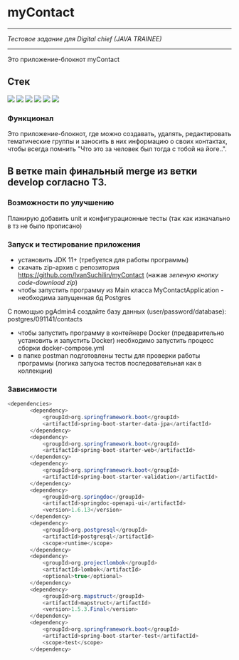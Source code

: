 # myContact
___

*Тестовое задание для Digital chief (JAVA TRAINEE)*
___

Это приложение-блокнот myContact

 ## Стек
<img src="https://img.shields.io/badge/Java-C71A36?style=for-the-badge&logo=Java&logoColor=white"/> <img src="https://img.shields.io/badge/SPring boot-%236DB33F?style=for-the-badge&logo=Spring Boot&logoColor=white"/> <img src="https://img.shields.io/badge/PostgreSQL-blue?style=for-the-badge&logo=PostgreSQL&logoColor=white"/> <img src="https://img.shields.io/badge/Hibernate-006400?style=for-the-badge&logo=Hibernate&logoColor=white"/> <img src="https://img.shields.io/badge/Maven-C71A36?style=for-the-badge&logo=Apache%20Maven&logoColor=white"/>
<img src="https://img.shields.io/badge/DOcker-blue?style=for-the-badge&logo=DOcker&logoColor=white"/>

### Функционал

Это приложение-блокнот, где можно создавать, удалять, редактировать тематические группы и заносить
в них информацию о своих контактах, чтобы всегда помнить "Что это за человек был тогда с тобой на йоге..".

В ветке main финальный merge из ветки develop согласно ТЗ.
---
### Возможности по улучшению

Планирую добавить unit и конфигурационные тесты (так как изначально в тз не было прописано)

### Запуск и тестирование приложения
- установить JDK 11+ (требуется для работы программы)
- скачать zip-архив с репозитория https://github.com/IvanSuchilin/myContact (нажав *зеленую кнопку code-download zip*)
- чтобы запустить программу из Main класса MyContactApplication - необходима запущенная бд Postgres
 
 С помощью pgAdmin4 создайте базу данных (user/password/database): postgres/091141/contacts
 - чтобы запустить программу в контейнере Docker (предварительно установить и запустить Docker)
 необходимо запустить процесс сборки docker-compose.yml
 - в папке postman подготовлены тесты для проверки работы программы (логика запуска тестов последовательная как в коллекции)

### Зависимости
 ``` java 
<dependencies>
		<dependency>
			<groupId>org.springframework.boot</groupId>
			<artifactId>spring-boot-starter-data-jpa</artifactId>
		</dependency>
		<dependency>
			<groupId>org.springframework.boot</groupId>
			<artifactId>spring-boot-starter-web</artifactId>
		</dependency>
		<dependency>
			<groupId>org.springframework.boot</groupId>
			<artifactId>spring-boot-starter-validation</artifactId>
		</dependency>
		<dependency>
			<groupId>org.springdoc</groupId>
			<artifactId>springdoc-openapi-ui</artifactId>
			<version>1.6.13</version>
		</dependency>
		<dependency>
			<groupId>org.postgresql</groupId>
			<artifactId>postgresql</artifactId>
			<scope>runtime</scope>
		</dependency>
		<dependency>
			<groupId>org.projectlombok</groupId>
			<artifactId>lombok</artifactId>
			<optional>true</optional>
		</dependency>
		<dependency>
			<groupId>org.mapstruct</groupId>
			<artifactId>mapstruct</artifactId>
			<version>1.5.3.Final</version>
		</dependency>
		<dependency>
			<groupId>org.springframework.boot</groupId>
			<artifactId>spring-boot-starter-test</artifactId>
			<scope>test</scope>
		</dependency>
   
```
